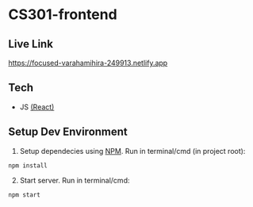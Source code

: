 # CS301-frontend

## Live Link

https://focused-varahamihira-249913.netlify.app

## Tech

- JS [(React)](https://reactjs.org/)

## Setup Dev Environment

1. Setup dependecies using [NPM](https://nodejs.org/en/download/). Run in terminal/cmd (in project root):

```
npm install
```

2. Start server. Run in terminal/cmd:

```
npm start
```
